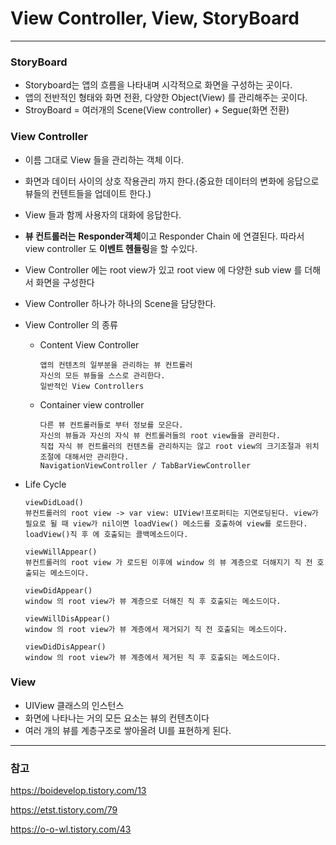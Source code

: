 # View Controller, View, StoryBoard

---

### StoryBoard

* Storyboard는 앱의 흐름을 나타내며 시각적으로 화면을 구성하는 곳이다.
* 앱의 전반적인 형태와 화면 전환, 다양한 Object(View) 를 관리해주는 곳이다.
* StroyBoard = 여러개의 Scene(View controller) + Segue(화면 전환)

### View Controller

* 이름 그대로 View 들을 관리하는 객체 이다.

* 화면과 데이터 사이의 상호 작용관리 까지 한다.(중요한 데이터의 변화에 응답으로 뷰들의 컨텐트들을 업데이트 한다.)

* View 들과 함께 사용자의 대화에 응답한다.

* **뷰 컨트롤러는** **Responder객체**이고 Responder Chain 에 연결된다. 따라서 view controller 도 **이벤트 헨들링**을 할 수있다.

* View Controller 에는 root view가 있고 root view 에 다양한 sub view 를 더해서 화면을 구성한다

* View Controller 하나가 하나의 Scene을 담당한다.

* View Controller 의 종류

  * Content View Controller 

    ~~~ 
    앱의 컨텐츠의 일부분을 관리하는 뷰 컨트롤러
    자신의 모든 뷰들을 스스로 관리한다.
    일반적인 View Controllers
    ~~~

  * Container view controller

    ~~~
    다른 뷰 컨트롤러들로 부터 정보를 모은다.
    자신의 뷰들과 자신의 자식 뷰 컨트롤러들의 root view들을 관리한다.
    직접 자식 뷰 컨트롤러의 컨텐츠를 관리하지는 않고 root view의 크기조절과 위치조절에 대해서만 관리한다.
    NavigationViewController / TabBarViewController
    ~~~

* Life Cycle

  ~~~
  viewDidLoad()
  뷰컨트롤러의 root view -> var view: UIView!프로퍼티는 지연로딩된다. view가 필요로 될 때 view가 nil이면 loadView() 메소드를 호출하여 view를 로드한다.
  loadView()직 후 에 호출되는 콜백메소드이다.
  
  viewWillAppear()
  뷰컨트롤러의 root view 가 로드된 이후에 window 의 뷰 계층으로 더해지기 직 전 호출되는 메소드이다.
  
  viewDidAppear()
  window 의 root view가 뷰 계층으로 더해진 직 후 호출되는 메소드이다.
  
  viewWillDisAppear()
  window 의 root view가 뷰 계층에서 제거되기 직 전 호출되는 메소드이다.
  
  viewDidDisAppear()
  window 의 root view가 뷰 계층에서 제거된 직 후 호출되는 메소드이다.
  
  ~~~

  

### View

* UIView 클래스의 인스턴스
* 화면에 나타나는 거의 모든 요소는 뷰의 컨텐츠이다
* 여러 개의 뷰를 계층구조로 쌓아올려 UI를 표현하게 된다.

---

### 참고

https://boidevelop.tistory.com/13

https://etst.tistory.com/79

https://o-o-wl.tistory.com/43





